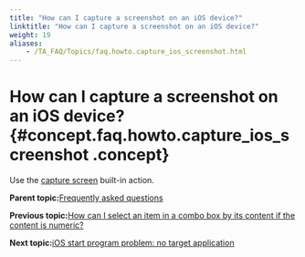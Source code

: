 ```yaml
--- 
title: "How can I capture a screenshot on an iOS device?"
linktitle: "How can I capture a screenshot on an iOS device?"
weight: 19
aliases: 
    - /TA_FAQ/Topics/faq.howto.capture_ios_screenshot.html
---
```

# How can I capture a screenshot on an iOS device? {#concept.faq.howto.capture_ios_screenshot .concept}

Use the [capture screen](../../TA_Automation/Topics/bia_capture_screen.html) built-in action.

**Parent topic:**[Frequently asked questions](../../TA_Help/Topics/Support_FAQ.html)

**Previous topic:**[How can I select an item in a combo box by its content if the content is numeric?](../../TA_FAQ/Topics/faq.select_combo_box_with_numeric_value.html)

**Next topic:**[iOS start program problem: no target application](../../TA_FAQ/Topics/faq.tshoot.ios.start_program.aut_not_found.html)

